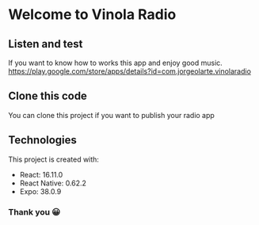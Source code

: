 # Welcome to Vinola Radio 

## Listen and test
If you want to know how to works this app and enjoy good music.
https://play.google.com/store/apps/details?id=com.jorgeolarte.vinolaradio

## Clone this code
You can clone this project if you want to publish your radio app 

## Technologies
This project is created with:
* React: 16.11.0
* React Native: 0.62.2
* Expo: 38.0.9

### Thank you 😀
